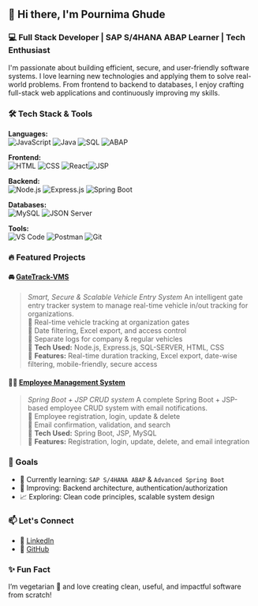 
## 👋 Hi there, I'm **Pournima Ghude**  
### 💻 Full Stack Developer | SAP S/4HANA ABAP Learner | Tech Enthusiast  

I'm passionate about building efficient, secure, and user-friendly software systems. I love learning new technologies and applying them to solve real-world problems. From frontend to backend to databases, I enjoy crafting full-stack web applications and continuously improving my skills.


### 🛠️ Tech Stack & Tools
**Languages:**  
![JavaScript](https://img.shields.io/badge/-JavaScript-F7DF1E?logo=javascript&logoColor=000&style=flat-square)  ![Java](https://img.shields.io/badge/-Java-007396?logo=java&logoColor=white&style=flat-square)  ![SQL](https://img.shields.io/badge/-SQL-003B57?logo=mysql&logoColor=white&style=flat-square)  ![ABAP](https://img.shields.io/badge/-SAP%20ABAP-1d2951?style=flat-square&logo=sap&logoColor=white)

**Frontend:**  
![HTML](https://img.shields.io/badge/-HTML5-E34F26?logo=html5&logoColor=white&style=flat-square)  ![CSS](https://img.shields.io/badge/-CSS3-1572B6?logo=css3&logoColor=white&style=flat-square)  ![React](https://img.shields.io/badge/-React-61DAFB?logo=react&logoColor=000&style=flat-square)![JSP](https://img.shields.io/badge/-JSP-0074a2?style=flat-square)

**Backend:**  
![Node.js](https://img.shields.io/badge/-Node.js-339933?logo=node.js&logoColor=white&style=flat-square)  ![Express.js](https://img.shields.io/badge/-Express.js-000000?logo=express&logoColor=white&style=flat-square)  ![Spring Boot](https://img.shields.io/badge/-SpringBoot-6DB33F?logo=springboot&logoColor=white&style=flat-square)

**Databases:**  
![MySQL](https://img.shields.io/badge/-MySQL-4479A1?logo=mysql&logoColor=white&style=flat-square) ![JSON Server](https://img.shields.io/badge/-JSON--Server-000?style=flat-square)

**Tools:**  
![VS Code](https://img.shields.io/badge/-VSCode-007ACC?logo=visual-studio-code&logoColor=white&style=flat-square)  ![Postman](https://img.shields.io/badge/-Postman-FF6C37?logo=postman&logoColor=white&style=flat-square)  ![Git](https://img.shields.io/badge/-Git-F05032?logo=git&logoColor=white&style=flat-square)

### 🔥 Featured Projects

#### 🚘 [GateTrack-VMS](https://github.com/pournimaghude/GateTrack-VMS)
> *Smart, Secure & Scalable Vehicle Entry System*
An intelligent gate entry tracker system to manage real-time vehicle in/out tracking for organizations.<br>
🔹 Real-time vehicle tracking at organization gates  
🔹 Date filtering, Excel export, and access control  
🔹 Separate logs for company & regular vehicles    
🔹 **Tech Used:** Node.js, Express.js, SQL-SERVER, HTML, CSS  
🔹 **Features:** Real-time duration tracking, Excel export, date-wise filtering, mobile-friendly, secure access

#### 🧑‍💼 [Employee Management System](https://github.com/pournimaghude/EMPLOYEE_MANAGEMENT)
> *Spring Boot + JSP CRUD system*
A complete Spring Boot + JSP-based employee CRUD system with email notifications.<br>
🔹 Employee registration, login, update & delete  
🔹 Email confirmation, validation, and search  
🔹 **Tech Used:** Spring Boot, JSP, MySQL  
🔹 **Features:** Registration, login, update, delete, and email integration

### 🎯 Goals
- 🌱 Currently learning: `SAP S/4HANA ABAP` & `Advanced Spring Boot`
- 🔄 Improving: Backend architecture, authentication/authorization
- 📈 Exploring: Clean code principles, scalable system design

### 📫 Let's Connect

- 🔗 [LinkedIn](https://www.linkedin.com/in/pournima-ghude)
- 💼 [GitHub](https://github.com/pournimaghude)

### ✨ Fun Fact  
I’m vegetarian 🌱 and love creating clean, useful, and impactful software from scratch!




